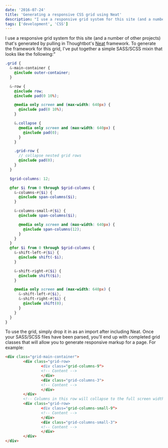 ```yaml
---
date: '2016-07-24'
title: 'Generating a responsive CSS grid using Neat'
description: "I use a responsive grid system for this site (and a number of other projects) that's generated by pulling in Thoughtbot's Neat framework."
tags: ['development', 'CSS']
---
```


I use a responsive grid system for this site (and a number of other projects) that's generated by pulling in Thoughtbot's [Neat](http://neat.bourbon.io/) framework.<!-- excerpt --> To generate the framework for this grid, I've put together a simple SASS/SCSS mixin that looks like the following:"

```scss
.grid {
  &-main-container {
    @include outer-container;
  }

  &-row {
    @include row;
    @include pad(0 10%);

    @media only screen and (max-width: 640px) {
      @include pad(0 10%);
    }

    &.collapse {
      @media only screen and (max-width: 640px) {
        @include pad(0);
      }
    }

    .grid-row {
      // collapse nested grid rows
      @include pad(0);
    }
  }

  $grid-columns: 12;

  @for $i from 0 through $grid-columns {
    &-columns-#{$i} {
      @include span-columns($i);
    }

    &-columns-small-#{$i} {
      @include span-columns($i);

      @media only screen and (max-width: 640px) {
        @include span-columns(12);
      }
    }
  }
  @for $i from 0 through $grid-columns {
    &-shift-left-#{$i} {
      @include shift(-$i);
    }

    &-shift-right-#{$i} {
      @include shift($i);
    }

    @media only screen and (max-width: 640px) {
      &-shift-left-#{$i},
      &-shift-right-#{$i} {
        @include shift(0);
      }
    }
  }
}
```

To use the grid, simply drop it in as an import after including Neat. Once your SASS/SCSS files have been parsed, you'll end up with completed grid classes that will allow you to generate responsive markup for a page. For example:

```html
<div class="grid-main-container">
        <div class="grid-row>
                <div class="grid-columns-9">
                <!-- Content -->
                </div>
                <div class="grid-columns-3">
                <!-- Content -->
                </div>
        </div>
        <!-- Columns in this row will collapse to the full screen width on small screens -->
        <div class="grid-row>
                <div class="grid-columns-small-9">
                <!-- Content -->
                </div>
                <div class="grid-columns-small-3">
                <!-- Content -->
                </div>
        </div>
</div>
```
